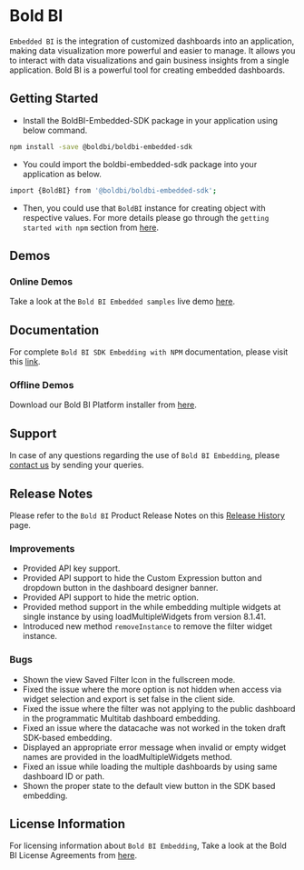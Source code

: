 # Bold BI

`Embedded BI` is the integration of customized dashboards into an application, making data visualization more powerful and easier to manage. It allows you to interact with data visualizations and gain business insights from a single application. Bold BI is a powerful tool for creating embedded dashboards.

## Getting Started

* Install the BoldBI-Embedded-SDK package in your application using below command.

```bash
npm install -save @boldbi/boldbi-embedded-sdk
```

* You could import the boldbi-embedded-sdk package into your application as below.

```bash
import {BoldBI} from '@boldbi/boldbi-embedded-sdk';
```

* Then, you could use that `BoldBI` instance for creating object with respective values. For more details please go through the `getting started with npm` section from [here](https://help.boldbi.com/embedding-options/embedding-using-npm-package/#create-bold-bi-instance?utm_source=github&utm_medium=backlinks).

## Demos

### Online Demos

Take a look at the `Bold BI Embedded samples` live demo [here](https://samples.boldbi.com/embed?utm_source=github&utm_medium=backlinks).

## Documentation

For complete `Bold BI SDK Embedding with NPM` documentation, please visit this [link](https://help.boldbi.com/embedding-options/embedding-using-npm-package/?utm_source=github&utm_medium=backlinks).

### Offline Demos

Download our Bold BI Platform installer from [here](https://www.boldbi.com/account?utm_source=github&utm_medium=backlinks).

## Support

In case of any questions regarding the use of `Bold BI Embedding`, please [contact us](mailto:support@boldbi.com) by sending your queries.

## Release Notes

Please refer to the `Bold BI` Product Release Notes on this [Release History](https://www.boldbi.com/release-history/?utm_source=github&utm_medium=backlinks) page.

### Improvements

* Provided API key support.
* Provided API support to hide the Custom Expression button and dropdown button in the dashboard designer banner.
* Provided API support to hide the metric option.
* Provided method support in the while embedding multiple widgets at single instance by using loadMultipleWidgets from version 8.1.41.
* Introduced new method `removeInstance` to remove the filter widget instance.

### Bugs

* Shown the view Saved Filter Icon in the fullscreen mode.
* Fixed the issue where the more option is not hidden when access via widget selection and export is set false in the client side.
* Fixed the issue where the filter was not applying to the public dashboard in the programmatic Multitab dashboard embedding.
* Fixed an issue where the datacache was not worked in the token draft SDK-based embedding.
* Displayed an appropriate error message when invalid or empty widget names are provided in the loadMultipleWidgets method.
* Fixed an issue while loading the multiple dashboards by using same dashboard ID or path.
* Shown the proper state to the default view button in the SDK based embedding.

## License Information

For licensing information about `Bold BI Embedding`, Take a look at the Bold BI License Agreements from [here](https://www.boldbi.com/terms-of-use?utm_source=github&utm_medium=backlinks).
